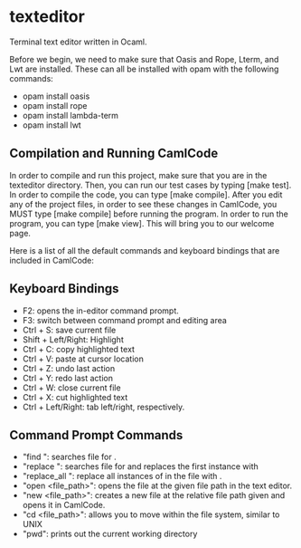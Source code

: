 # texteditor
Terminal text editor written in Ocaml.

Before we begin, we need to make sure that Oasis and Rope, Lterm, and Lwt are 
installed. These can all be installed with opam with the following commands: 
- opam install oasis
- opam install rope
- opam install lambda-term
- opam install lwt

Compilation and Running CamlCode
--------------------------------
In order to compile and run this project, make sure that you are in the 
texteditor directory. Then, you can run our test cases by typing [make test].
In order to compile the code, you can type [make compile]. After you edit any 
of the project files, in order to see these changes in CamlCode, you MUST type
[make compile] before running the program. In order to run the program, you can
type [make view]. This will bring you to our welcome page. 

Here is a list of all the default commands and keyboard bindings that are
included in CamlCode: 

Keyboard Bindings
----------------
- F2: opens the in-editor command prompt.
- F3: switch between command prompt and editing area
- Ctrl + S: save current file
- Shift + Left/Right: Highlight
- Ctrl + C: copy highlighted text
- Ctrl + V: paste at cursor location
- Ctrl + Z: undo last action
- Ctrl + Y: redo last action
- Ctrl + W: close current file
- Ctrl + X: cut highlighted text 
- Ctrl + Left/Right: tab left/right, respectively.

Command Prompt Commands 
-----------------------
- "find <string>": searches file for <string>.
- "replace <string1> <string2>": searches file for <string1> and replaces the
first instance with <string2>
- "replace_all <string1> <string2>": replace all instances of <string1> in the
file with <string2>. 
- "open <file_path>": opens the file at the given file path in the text editor.
- "new <file_path>": creates a new file at the relative file path given and 
opens it in CamlCode. 
- "cd <file_path>": allows you to move within the file system, similar to UNIX
- "pwd": prints out the current working directory


